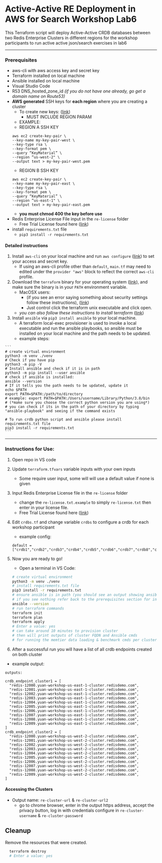 # Active-Active RE Deployment in AWS for Search Workshop Lab6
This Terraform script will deploy Active-Active CRDB databases between two Redis Enterprise Clusters in different regions for the workshop participants to run active active json/search exercises in lab6

*********

### Prerequisites

* aws-cli with aws access key and secret key
* Terraform installed on local machine
* Ansible installed on local machine
* Visual Studio Code
* R53 DNS_hosted_zone_id *(if you do not have one already, go get a domain name on Route53)*
* **AWS generated** SSH keys for **each region** where you are creating a cluster
    - To create new keys: ([link](https://docs.aws.amazon.com/AWSEC2/latest/UserGuide/create-key-pairs.html))
        - MUST INCLUDE REGION PARAM
    - EXAMPLE:
    - REGION A SSH KEY
    ```
    aws ec2 create-key-pair \
    --key-name my-key-pair-west \
    --key-type rsa \
    --key-format pem \
    --query “KeyMaterial” \
    --region “us-west-2" \
    --output text > my-key-pair-west.pem
    ```
    - REGION B SSH KEY
    ```
    aws ec2 create-key-pair \
    --key-name my-key-pair-east \
    --key-type rsa \
    --key-format pem \
    --query “KeyMaterial” \
    --region “us-east-1" \
    --output text > my-key-pair-east.pem
    ```
    - **you must chmod 400 the key before use**
* Redis Enterprise License File input in the `re-license` folder
    - Free Trial License found here ([link](https://redis.com/redis-enterprise-software/pricing/))
* install `requirements.txt` file
    - `pip3 install -r requirements.txt`

#### Detailed instructions
1.  Install `aws-cli` on your local machine and run `aws configure` ([link](https://docs.aws.amazon.com/cli/latest/userguide/cli-chap-install.html)) to set your access and secret key.
    - If using an aws-cli profile other than `default`, `main.tf` may need to edited under the `provider "aws"` block to reflect the correct `aws-cli` profile.
2.  Download the `terraform` binary for your operating system ([link](https://www.terraform.io/downloads.html)), and make sure the binary is in your `PATH` environment variable.
    - MacOSX users:
        - (if you see an error saying something about security settings follow these instructions), ([link](https://github.com/hashicorp/terraform/issues/23033))
        - Just control click the terraform unix executable and click open. 
    - *you can also follow these instructions to install terraform* ([link](https://learn.hashicorp.com/tutorials/terraform/install-cli))
 3.  Install `ansible` via `pip3 install ansible` to your local machine.
     - A terraform local-exec provisioner is used to invoke a local executable and run the ansible playbooks, so ansible must be installed on your local machine and the path needs to be updated.
     - example steps:

    ```
    # create virtual environment
    python3 -m venv ./venv
    # Check if you have pip
    python3 -m pip -V
    # Install ansible and check if it is in path
    python3 -m pip install --user ansible
    # check if ansible is installed:
    ansible --version
    # If it tells you the path needs to be updated, update it
    echo $PATH
    export PATH=$PATH:/path/to/directory
    # example: export PATH=$PATH:/Users/username/Library/Python/3.8/bin
    # (*make sure you choose the correct python version you are using*)
    # you can check if its in the path of your directory by typing "ansible-playbook" and seeing if the command exists

    # To run crdb python script and ansible please install requirements.txt file
    pip3 install -r requirements.txt
    ```

***************

### Instructions for Use:
1. Open repo in VS code
2. Update `terraform.tfvars` variable inputs with your own inputs
    - Some require user input, some will will use a default value if none is given
3. Input Redis Enterprise License file in the `re-license` folder
    - change the `re-license.txt.example` to simply `re-license.txt` then enter in your license file.
    - Free Trial License found here ([link](https://redis.com/redis-enterprise-software/pricing/))
4. Edit `crdbs.tf` and change variable `crdbs` to configure a crdb for each workshop participant 
    - example config: 
    ```
    default = ["crdb1","crdb2","crdb3","crdb4","crdb5","crdb6","crdb7","crdb8","crdb9","crdb10"]
    ```
5. Now you are ready to go!
    * Open a terminal in VS Code:
    ```bash
    # create virtual environment
    python3 -m venv ./venv
    # install requirements.txt file
    pip3 install -r requirements.txt
    # ensure ansible is in path (you should see an output showing ansible is there)
    # if you see nothing refer back to the prerequisites section for installing ansible.
    ansible --version
    # run terraform commands
    terraform init
    terraform plan
    terraform apply
    # Enter a value: yes
    # can take around 10 minutes to provision cluster
    # then will print outputs of cluster FQDN and Ansible cmds
    # for running the memtier data loading & benchmark cmds per cluster
    ```

6. After a successful run you will have a list of all crdb endpoints created on both cluster
 - example output:
```
outputs:

crdb_endpoint_cluster1 = [
  "redis-12000.yuan-workshop-us-east-1-cluster.redisdemo.com",
  "redis-12001.yuan-workshop-us-east-1-cluster.redisdemo.com",
  "redis-12002.yuan-workshop-us-east-1-cluster.redisdemo.com",
  "redis-12003.yuan-workshop-us-east-1-cluster.redisdemo.com",
  "redis-12004.yuan-workshop-us-east-1-cluster.redisdemo.com",
  "redis-12005.yuan-workshop-us-east-1-cluster.redisdemo.com",
  "redis-12006.yuan-workshop-us-east-1-cluster.redisdemo.com",
  "redis-12007.yuan-workshop-us-east-1-cluster.redisdemo.com",
  "redis-12008.yuan-workshop-us-east-1-cluster.redisdemo.com",
  "redis-12009.yuan-workshop-us-east-1-cluster.redisdemo.com",
]
crdb_endpoint_cluster2 = [
  "redis-12000.yuan-workshop-us-west-2-cluster.redisdemo.com",
  "redis-12001.yuan-workshop-us-west-2-cluster.redisdemo.com",
  "redis-12002.yuan-workshop-us-west-2-cluster.redisdemo.com",
  "redis-12003.yuan-workshop-us-west-2-cluster.redisdemo.com",
  "redis-12004.yuan-workshop-us-west-2-cluster.redisdemo.com",
  "redis-12005.yuan-workshop-us-west-2-cluster.redisdemo.com",
  "redis-12006.yuan-workshop-us-west-2-cluster.redisdemo.com",
  "redis-12007.yuan-workshop-us-west-2-cluster.redisdemo.com",
  "redis-12008.yuan-workshop-us-west-2-cluster.redisdemo.com",
  "redis-12009.yuan-workshop-us-west-2-cluster.redisdemo.com",
]
```

#### Accessing the Clusters
* Output name: `re-cluster-url` & `re-cluster-url2`
    * go to chrome browser, enter in the output https address, accept the privacy button, log in with credentials configure in `re-cluster-username` & `re-cluster-password`

## Cleanup

Remove the resources that were created.

```bash
  terraform destroy
  # Enter a value: yes
```